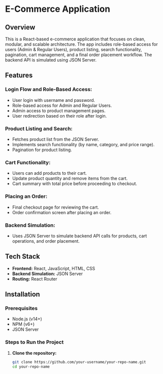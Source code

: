 # E-Commerce Application

## Overview
This is a React-based e-commerce application that focuses on clean, modular, and scalable architecture. The app includes role-based access for users (Admin & Regular Users), product listing, search functionality, pagination, cart management, and a final order placement workflow. The backend API is simulated using JSON Server.

## Features

### Login Flow and Role-Based Access:
- User login with username and password.
- Role-based access for Admin and Regular Users.
- Admin access to product management pages.
- User redirection based on their role after login.

### Product Listing and Search:
- Fetches product list from the JSON Server.
- Implements search functionality (by name, category, and price range).
- Pagination for product listing.

### Cart Functionality:
- Users can add products to their cart.
- Update product quantity and remove items from the cart.
- Cart summary with total price before proceeding to checkout.

### Placing an Order:
- Final checkout page for reviewing the cart.
- Order confirmation screen after placing an order.

### Backend Simulation:
- Uses JSON Server to simulate backend API calls for products, cart operations, and order placement.

## Tech Stack
- **Frontend:** React, JavaScript, HTML, CSS
- **Backend Simulation:** JSON Server
- **Routing:** React Router

## Installation

### Prerequisites
- Node.js (v14+)
- NPM (v6+)
- JSON Server

### Steps to Run the Project

1. **Clone the repository:**

   ```bash
   git clone https://github.com/your-username/your-repo-name.git
   cd your-repo-name
